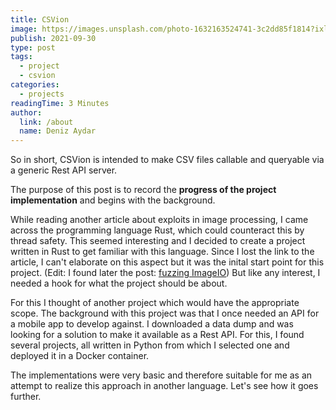 ```yaml
---
title: CSVion
image: https://images.unsplash.com/photo-1632163524741-3c2dd85f1814?ixlib=rb-1.2.1&ixid=MnwxMjA3fDB8MHxwaG90by1wYWdlfHx8fGVufDB8fHx8&auto=format&fit=crop&w=2071&q=80
publish: 2021-09-30
type: post
tags:
  - project
  - csvion
categories:
  - projects
readingTime: 3 Minutes
author:
  link: /about
  name: Deniz Aydar
---
```


So in short, CSVion is intended to make CSV files callable and queryable via a generic Rest API server.

The purpose of this post is to record the **progress of the project implementation** and begins with the background.

While reading another article about exploits in image processing, I came across the programming language Rust, which could counteract this by thread safety. This seemed interesting and I decided to create a project written in Rust to get familiar with this language. Since I lost the link to the article, I can't elaborate on this aspect but it was the inital start point for this project. (Edit: I found later the post: [fuzzing ImageIO](https://googleprojectzero.blogspot.com/2020/04/fuzzing-imageio.html))
But like any interest, I needed a hook for what the project should be about.

For this I thought of another project which would have the appropriate scope. The background with this project was that I once needed an API for a mobile app to develop against. 
I downloaded a data dump and was looking for a solution to make it available as a Rest API. For this, I found several projects, all written in Python from which I selected one and deployed it in a Docker container.


The implementations were very basic and therefore suitable for me as an attempt to realize this approach in another language. Let's see how it goes further.